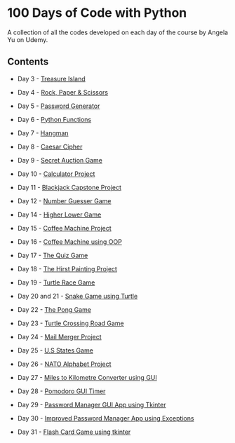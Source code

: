 # 100 Days of Code with Python

A collection of all the codes developed on each day of the course by Angela Yu on Udemy.

## Contents
- Day 3 - [Treasure Island](https://github.com/Akanksha928/100-Days-of-Code/blob/main/Day3.py)

- Day 4 - [Rock, Paper & Scissors](https://github.com/Akanksha928/100-Days-of-Code/blob/main/Day4.py)

- Day 5 - [Password Generator](https://github.com/Akanksha928/100-Days-of-Code/blob/main/Day5.py)

- Day 6 - [Python Functions](https://github.com/Akanksha928/100-Days-of-Code/blob/main/Day6.py)

- Day 7 - [Hangman](https://github.com/Akanksha928/100-Days-of-Code/tree/main/Day7)

- Day 8 - [Caesar Cipher](https://github.com/Akanksha928/100-Days-of-Code/tree/main/Day8)

- Day 9 - [Secret Auction Game](https://github.com/Akanksha928/100-Days-of-Code/tree/main/Day9)

- Day 10 - [Calculator Project](https://github.com/Akanksha928/100-Days-of-Code/tree/main/Day10)

- Day 11 - [Blackjack Capstone Project](https://github.com/Akanksha928/100-Days-of-Code/tree/main/Day11)

- Day 12 - [Number Guesser Game](https://github.com/Akanksha928/100-Days-of-Code/tree/main/Day12)

- Day 14 - [Higher Lower Game ](https://github.com/Akanksha928/100-Days-of-Code/tree/main/Day14)

- Day 15 - [Coffee Machine Project](https://github.com/Akanksha928/100-Days-of-Code/tree/main/Day15)

- Day 16 - [Coffee Machine using OOP](https://github.com/Akanksha928/100-Days-of-Code/tree/main/Day16)

- Day 17 - [The Quiz Game](https://github.com/Akanksha928/100-Days-of-Code/tree/main/Day17)

- Day 18 - [The Hirst Painting Project](https://github.com/Akanksha928/100-Days-of-Code/tree/main/Day18)

- Day 19 - [Turtle Race Game](https://github.com/Akanksha928/100-Days-of-Code/tree/main/Day19)

- Day 20 and 21 - [Snake Game using Turtle](https://github.com/Akanksha928/100-Days-of-Code/tree/main/Day20%2621)

- Day 22 - [The Pong Game](https://github.com/Akanksha928/100-Days-of-Code/tree/main/Day%2022)

- Day 23 - [Turtle Crossing Road Game](https://github.com/Akanksha928/100-Days-of-Code/tree/main/Day23)

- Day 24 - [Mail Merger Project](https://github.com/Akanksha928/100-Days-of-Code/tree/main/Day24)

- Day 25 - [U.S States Game](https://github.com/Akanksha928/100-Days-of-Code/tree/main/Day25)

- Day 26 - [NATO Alphabet Project](https://github.com/Akanksha928/100-Days-of-Code/tree/main/Day26)

- Day 27 - [Miles to Kilometre Converter using GUI](https://github.com/Akanksha928/100-Days-of-Code/tree/main/Day27)

- Day 28 - [Pomodoro GUI Timer](https://github.com/Akanksha928/100-Days-of-Code/tree/main/Day28)

- Day 29 - [Password Manager GUI App using Tkinter](https://github.com/Akanksha928/100-Days-of-Code/tree/main/Day29)

- Day 30 - [Improved Password Manager App using Exceptions](https://github.com/Akanksha928/100-Days-of-Code/tree/main/Day30)

- Day 31 - [Flash Card Game using tkinter](https://github.com/Akanksha928/100-Days-of-Code/tree/main/Day31)
